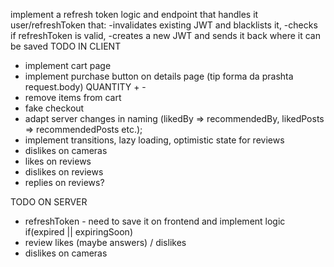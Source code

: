 implement a refresh token logic and endpoint that handles it user/refreshToken that:
-invalidates existing JWT and blacklists it,
-checks if refreshToken is valid,
-creates a new JWT and sends it back where it can be saved 
TODO IN CLIENT
- implement cart page
- implement purchase button on details page (tip forma da prashta request.body) QUANTITY + -
- remove items from cart
- fake checkout
- adapt server changes in naming (likedBy => recommendedBy, likedPosts => recommendedPosts etc.);
- implement transitions, lazy loading, optimistic state for reviews
- dislikes on cameras
- likes on reviews
- dislikes on reviews
- replies on reviews?


TODO ON SERVER
- refreshToken - need to save it on frontend and implement logic if(expired || expiringSoon) 
- review likes (maybe answers) / dislikes
- dislikes on cameras